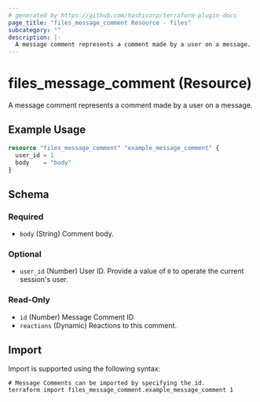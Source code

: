 ```yaml
---
# generated by https://github.com/hashicorp/terraform-plugin-docs
page_title: "files_message_comment Resource - files"
subcategory: ""
description: |-
  A message comment represents a comment made by a user on a message.
---
```


# files_message_comment (Resource)

A message comment represents a comment made by a user on a message.

## Example Usage

```terraform
resource "files_message_comment" "example_message_comment" {
  user_id = 1
  body    = "body"
}
```

<!-- schema generated by tfplugindocs -->
## Schema

### Required

- `body` (String) Comment body.

### Optional

- `user_id` (Number) User ID.  Provide a value of `0` to operate the current session's user.

### Read-Only

- `id` (Number) Message Comment ID
- `reactions` (Dynamic) Reactions to this comment.

## Import

Import is supported using the following syntax:

```shell
# Message Comments can be imported by specifying the id.
terraform import files_message_comment.example_message_comment 1
```
